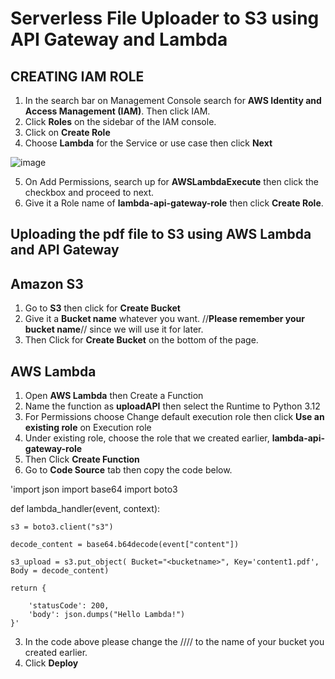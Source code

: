 # Serverless File Uploader to S3 using API Gateway and Lambda
## CREATING IAM ROLE
1.	In the search bar on Management Console search for **AWS Identity and Access Management (IAM)**. Then click IAM.
2.	Click **Roles** on the sidebar of the IAM console.
3.	Click on **Create Role**
4.	Choose **Lambda** for the Service or use case then click **Next**

![image](https://github.com/didin012/AWS-Cloud-Projects/assets/104528282/84173351-2173-4e39-bcf5-431ce9c8eb96)

5.	On Add Permissions, search up for **AWSLambdaExecute** then click the checkbox and proceed to next.
6.	Give it a Role name of **lambda-api-gateway-role** then click **Create Role**.

## Uploading the pdf file to S3 using AWS Lambda and API Gateway

## Amazon S3
1.	Go to **S3** then click for **Create Bucket**
2.	Give it a **Bucket name** whatever you want. //**Please remember your bucket name**// since we will use it for later.
3.	Then Click for **Create Bucket** on the bottom of the page.

## AWS Lambda
1.	Open **AWS Lambda** then Create a Function
2.	Name the function as **uploadAPI** then select the Runtime to Python 3.12
3.	For Permissions choose Change default execution role then click **Use an existing role** on Execution role
4.	Under existing role, choose the role that we created earlier, **lambda-api-gateway-role**
5.	Then Click **Create Function**
6.  Go to **Code Source** tab then copy the code below.

'import json
import base64
import boto3

def lambda_handler(event, context):
    
    s3 = boto3.client("s3")
    
    decode_content = base64.b64decode(event["content"])
        
    s3_upload = s3.put_object( Bucket="<bucketname>", Key='content1.pdf', Body = decode_content)
    
    return {
        
        'statusCode': 200,
        'body': json.dumps("Hello Lambda!")
    }'

3.	In the code above please change the //**<bucketname>**// to the name of your bucket you created earlier.
4.	Click **Deploy**

